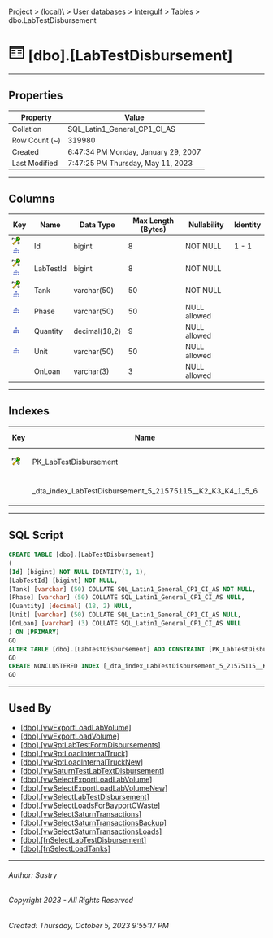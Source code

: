 #### 

[Project](../../../../index.md) > [(local)\\](../../../index.md) > [User databases](../../index.md) > [Intergulf](../index.md) > [Tables](Tables.md) > dbo.LabTestDisbursement

# ![Tables](../../../../Images/Table32.png) [dbo].[LabTestDisbursement]

---

## <a name="#properties"></a>Properties

| Property | Value |
|---|---|
| Collation | SQL_Latin1_General_CP1_CI_AS |
| Row Count (~) | 319980 |
| Created | 6:47:34 PM Monday, January 29, 2007 |
| Last Modified | 7:47:25 PM Thursday, May 11, 2023 |


---

## <a name="#columns"></a>Columns

| Key | Name | Data Type | Max Length (Bytes) | Nullability | Identity |
|---|---|---|---|---|---|
| [![Cluster Primary Key PK_LabTestDisbursement: Id\LabTestId\Tank](../../../../Images/pkcluster.png)](#indexes)[![Indexes _dta_index_LabTestDisbursement_5_21575115__K2_K3_K4_1_5_6](../../../../Images/Index.png)](#indexes) | Id | bigint | 8 | NOT NULL | 1 - 1 |
| [![Cluster Primary Key PK_LabTestDisbursement: Id\LabTestId\Tank](../../../../Images/pkcluster.png)](#indexes)[![Indexes _dta_index_LabTestDisbursement_5_21575115__K2_K3_K4_1_5_6](../../../../Images/Index.png)](#indexes) | LabTestId | bigint | 8 | NOT NULL |  |
| [![Cluster Primary Key PK_LabTestDisbursement: Id\LabTestId\Tank](../../../../Images/pkcluster.png)](#indexes)[![Indexes _dta_index_LabTestDisbursement_5_21575115__K2_K3_K4_1_5_6](../../../../Images/Index.png)](#indexes) | Tank | varchar(50) | 50 | NOT NULL |  |
| [![Indexes _dta_index_LabTestDisbursement_5_21575115__K2_K3_K4_1_5_6](../../../../Images/Index.png)](#indexes) | Phase | varchar(50) | 50 | NULL allowed |  |
| [![Indexes _dta_index_LabTestDisbursement_5_21575115__K2_K3_K4_1_5_6](../../../../Images/Index.png)](#indexes) | Quantity | decimal(18,2) | 9 | NULL allowed |  |
| [![Indexes _dta_index_LabTestDisbursement_5_21575115__K2_K3_K4_1_5_6](../../../../Images/Index.png)](#indexes) | Unit | varchar(50) | 50 | NULL allowed |  |
|  | OnLoan | varchar(3) | 3 | NULL allowed |  |


---

## <a name="#indexes"></a>Indexes

| Key | Name | Key Columns | Included Columns | Unique |
|---|---|---|---|---|
| [![Cluster Primary Key PK_LabTestDisbursement: Id\LabTestId\Tank](../../../../Images/pkcluster.png)](#indexes) | PK_LabTestDisbursement | Id, LabTestId, Tank |  | YES |
|  | _dta_index_LabTestDisbursement_5_21575115__K2_K3_K4_1_5_6 | LabTestId, Tank, Phase | Id, Quantity, Unit |  |


---

## <a name="#sqlscript"></a>SQL Script

```sql
CREATE TABLE [dbo].[LabTestDisbursement]
(
[Id] [bigint] NOT NULL IDENTITY(1, 1),
[LabTestId] [bigint] NOT NULL,
[Tank] [varchar] (50) COLLATE SQL_Latin1_General_CP1_CI_AS NOT NULL,
[Phase] [varchar] (50) COLLATE SQL_Latin1_General_CP1_CI_AS NULL,
[Quantity] [decimal] (18, 2) NULL,
[Unit] [varchar] (50) COLLATE SQL_Latin1_General_CP1_CI_AS NULL,
[OnLoan] [varchar] (3) COLLATE SQL_Latin1_General_CP1_CI_AS NULL
) ON [PRIMARY]
GO
ALTER TABLE [dbo].[LabTestDisbursement] ADD CONSTRAINT [PK_LabTestDisbursement] PRIMARY KEY CLUSTERED ([Id], [LabTestId], [Tank]) ON [PRIMARY]
GO
CREATE NONCLUSTERED INDEX [_dta_index_LabTestDisbursement_5_21575115__K2_K3_K4_1_5_6] ON [dbo].[LabTestDisbursement] ([LabTestId], [Tank], [Phase]) INCLUDE ([Id], [Quantity], [Unit]) ON [PRIMARY]
GO

```


---

## <a name="#usedby"></a>Used By

* [[dbo].[vwExportLoadLabVolume]](../Views/dbo_vwExportLoadLabVolume.md)
* [[dbo].[vwExportLoadVolume]](../Views/dbo_vwExportLoadVolume.md)
* [[dbo].[vwRptLabTestFormDisbursements]](../Views/dbo_vwRptLabTestFormDisbursements.md)
* [[dbo].[vwRptLoadInternalTruck]](../Views/dbo_vwRptLoadInternalTruck.md)
* [[dbo].[vwRptLoadInternalTruckNew]](../Views/dbo_vwRptLoadInternalTruckNew.md)
* [[dbo].[vwSaturnTestLabTextDisbursement]](../Views/dbo_vwSaturnTestLabTextDisbursement.md)
* [[dbo].[vwSelectExportLoadLabVolume]](../Views/dbo_vwSelectExportLoadLabVolume.md)
* [[dbo].[vwSelectExportLoadLabVolumeNew]](../Views/dbo_vwSelectExportLoadLabVolumeNew.md)
* [[dbo].[vwSelectLabTestDisbursement]](../Views/dbo_vwSelectLabTestDisbursement.md)
* [[dbo].[vwSelectLoadsForBayportCWaste]](../Views/dbo_vwSelectLoadsForBayportCWaste.md)
* [[dbo].[vwSelectSaturnTransactions]](../Views/dbo_vwSelectSaturnTransactions.md)
* [[dbo].[vwSelectSaturnTransactionsBackup]](../Views/dbo_vwSelectSaturnTransactionsBackup.md)
* [[dbo].[vwSelectSaturnTransactionsLoads]](../Views/dbo_vwSelectSaturnTransactionsLoads.md)
* [[dbo].[fnSelectLabTestDisbursement]](../Programmability/Functions/Table-valued_Functions/dbo_fnSelectLabTestDisbursement.md)
* [[dbo].[fnSelectLoadTanks]](../Programmability/Functions/Scalar-valued_Functions/dbo_fnSelectLoadTanks.md)


---

###### Author:  Sastry

###### Copyright 2023 - All Rights Reserved

###### Created: Thursday, October 5, 2023 9:55:17 PM

